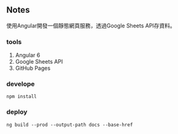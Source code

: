 ## Notes
使用Angular開發一個靜態網頁服務，透過Google Sheets API存資料。

### tools
1. Angular 6
2. Google Sheets API
3. GitHub Pages

### develope
```console
npm install
```

### deploy
```console
ng build --prod --output-path docs --base-href
```
